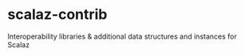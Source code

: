 scalaz-contrib
==============

Interoperability libraries &amp; additional data structures and instances for Scalaz